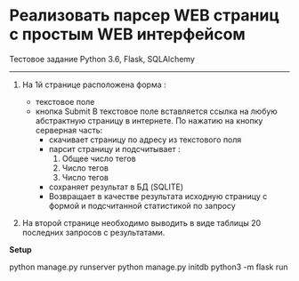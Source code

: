 #  Реализовать парсер WEB страниц с простым WEB интерфейсом

Тестовое задание
Python 3.6, Flask, SQLAlchemy

***

 
1. На 1й странице расположена форма :
    - текстовое поле
    - кнопка Submit
    В текстовое поле вставляется ссылка на любую абстрактную страницу в интернете.
    По нажатию на кнопку серверная часть:
        - скачивает страницу по адресу из текстового поля
        - парсит страницу и подсчитывает :
            1. Общее число тегов
            2. Число тегов <a>
            3. Число тегов <div>
        - сохраняет результат в БД (SQLITE)
        - Возвращает в качестве результата исходную страницу с формой и подсчитанной статистикой по запросу
 
2. На второй странице необходимо выводить в виде таблицы 20 последних запросов с результатами.

**Setup**

python manage.py runserver
python manage.py initdb
python3 -m flask run

